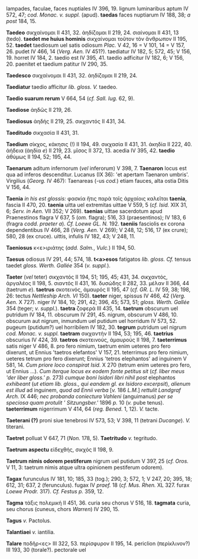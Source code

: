 lampades, faculae, faces nuptiales IV 396, 19. lignum luminaribus aptum
IV 572, 47; *cod. Monac. v. suppl.* (apud). **taedas** faces nuptiarum
IV 188, 38; *a post* 184, 15.

**Taedeo** σικχαίνομαι II 431, 32. ἀηδίζομαι II 219, 24. σιαίνομαι II
431, 13 (tedo). **taedet me huius hominis** σικχαίνομαι τοῦτον τὸν
ἄνθρωπον II 195, 52. **taedet** taediosum uel satis odiosum *Plac.* V
42, 16 = V 101, 14 = V 157, 26. pudet IV 466, 14 (*Verg. Aen.* IV
451?). taediatur IV 182, 5; 572, 45; V 156, 19. horret IV 184, 2. taedio
est IV 395, 41. taedio adficitur IV 182, 6; V 156, 20. paenitet et
taedium patitur IV 290, 35.

**Taedesco** σικχαίνομαι II 431, 32. ἀηδίζομαι II 219, 24.

**Taediatur** taedio afficitur *lib. gloss. V.* taedeo.

**Taedio suarum rerum** V 664, 54 (*cf. Sall. Iug.* 62, 9).

**Taediose** ἀηδῶς II 219, 26.

**Taediosus** ἀηδής II 219, 25. σικχαντός II 431, 34.

**Taeditudo** σικχασία II 431, 31.

**Taedium** σίκχος, κάκησις (!) II 194, 49. σικχασία II 431, 31. ἀκηδία
II 222, 40. ἀήδεια (ἀηδία *e*) II 219, 23. μῖσος II 372, 13. acedia IV
395, 42. **taedio** ἀθύμως II 194, 52; 195, 44.

**Taenarum** aditum infernorum (*vel* inferorum) V 398, 7. **Taenaron**
locus est qua ad inferos descenditur. Lucanus (IX 36): 'et apertam
Taenaron umbris'. Virgilius (*Georg.* IV 467): Taenareas (-us *cod.*)
etiam fauces, alta ostia Ditis V 156, 44.

**Taenia** *in his est glossis:* φασκία ἥτις παρὰ τοῖς ἀρχαίοις καλεῖται
**taenia**, fascia II 470, 20. **taenia** uitta uel extremitas uittae V
559, 5 (*cf. Isid.* XIX 31, 6; *Serv. in Aen.* VII 352; V 269).
**taenias** uittae sacerdotum apud Praenestinos flagra V 637, 5 (*om.*
flagra); 516, 33 (praesentinos); IV 183, 6 (fragra *codd. praeter a*).
*Cf. Loewe GL. N.* 192. **taeniis** fasciolis ex corona dependentibus IV
466, 28 (*Verg. Aen.* V 269); V 248, 12; 516, 17 (ex crure); 580, 28
(ex cruce). uittis, infulis IV 182, 43; V 248, 11.

**Taeniosus** κ\<ε\>ιριάτης (*add. Salm.*, *Vulc.*) II 194, 50.

**Taesus** odiosus IV 291, 44; 574, 18. **t\<a\>esos** fatigatos *lib.
gloss. Cf.* tensus taedet *gloss. Werth. Gallée* 354 (*v. suppl.*).

**Taeter** (*vel* teter) σικχαντός II 194, 51; 195, 45; 431, 34.
σικχαντός, ἀργαλέος II 198, 5. σιαντός II 431, 16. δυσώδης II 282, 33.
μέλαν II 366, 44 (taetrum *e*). **taetrus** σκοτεινός, ἀμαυρός II 195,
47 (*cf. GR. L.* IV 59, 38; 198, 26: tectus *Nettleship Arch. VI* 150).
**taeter** niger, spissus IV 466, 42 (*Verg. Aen.* X 727). niger IV
184, 10; 291, 42; 396, 45; 573, 51; *gloss. Werth. Gallée* 354 (teger;
*v. suppl.*). **taetra** ζοφερά III 435, 14. **taetrum** obscurum uel
putridum IV 184, 11. obscurum IV 291, 45. nigrum, obscurum V 486, 10.
obscurum aut nigrum, inmundum uel putidum uel horridum IV 573, 52.
pugeum (putidum?) uel horribilem IV 182, 30. **tegrum** putridum uel
nigrum *cod. Monac. v. suppl.* **taetram** σικχαντήν II 194, 53; 195,
46. **taetrius** obscurius IV 424, 39. **taetros** σκοτεινούς, ἀμαυρούς
II 198, 7. **taeterrimus** satis niger V 486, 8. pro fero nimium,
taetrum enim ueteres pro fero dixerunt, ut Ennius 'taetros elefantos' V
157, 21. teterrimus pro fero nimium, ueteres tetrum pro fero dixerunt;
Ennius 'tetros elephantos' ad inguinem V 581, 14. *Cum priore loco
conspirat Isid.* X 270 (tetrum enim ueteres pro fero, ut Ennius ...).
*Cum iterque locus ex eodem fonte petitus sit* (*cf. liber meus 'der
liber gloss.' p.* 273) *cumque boni Isidori libri nihil post* elephantos
*exhibeant* (*ut etiam lib. gloss., qui eandem gl. ex Isidoro
ex­cerpsit*), *alienum est illud* ad inguinem, *quod ad Ennii verba*
[*v.* 186 *L.Μ.*] *rettulit Landgraf Arch.* IX 446; *nec probanda
coniectura Vahleni* (anguimanus) *per se speciosa quam protulit '
Sitzungsber.'* 1896 *p.* 10 (*v.* pube tenus). **taeterrimum**
nigerrimum V 414, 64 (*reg. Bened.* 1, 12). *V.* tacte.

**Taeterani (?)** proni siue tenebrosi IV 573, 53; V 398, 11 (tetrani
*Ducange*). *V.* titerani.

**Taetret** polluat V 647, 71 (*Non.* 178, 5). **Taetritudo** *v.*
tegritudo.

**Taetrum aspectu** εἰδεχθής, σικχός II 198, 9.

**Taetrum nimis odorem pestiferum** nigrum uel putidum V 397, 25 (*cf.
Oros.* V 11, 3: taetrum nimis atque ultra opinionem pestiferum odorem).

**Tagax** furunculus IV 181, 10; 185, 33 (tog.); 290, 3; 572, 1; V 247,
20; 395, 18; 612, 31; 637, 2 (ferunculus). fugax IV *praef.* 18 (*cf.*
*Mus. Rhen.* XL 327. furax *Loewe Prodr.* 317). *Cf. Festus p.* 359, 12.

**Tagma** τάξις πολεμική II 451, 36. curia seu chorus V 516, 18.
**tagmata** curia, seu chorus (cuneus, chors *Warren*) IV 290, 15.

**Tagus** *v.* Pactolus.

**Talantiaei** *v.* iantilia.

**Talare** ποδῆρ\<ες\> III 322, 53. περίσφυρον II 195, 14. periclion
(περίκλιvov?) III 193, 30 (torale?). pectorale uel

